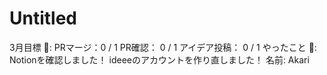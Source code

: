 # Untitled

3月目標 🚀: PRマージ：0 / 1
PR確認： 0 / 1
アイデア投稿： 0 / 1
やったこと 📝: Notionを確認しました！
ideeeのアカウントを作り直しました！
名前: Akari